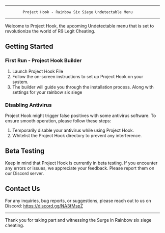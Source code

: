 -----------------------------------------------------
            Project Hook - Rainbow Six Siege Undetectable Menu
-----------------------------------------------------

Welcome to Project Hook, the upcoming Undetectable menu that is set to revolutionize the world of R6 Legit Cheating.

## Getting Started

### First Run - Project Hook Builder

1. Launch Project Hook File
2. Follow the on-screen instructions to set up Project Hook on your system.
3. The builder will guide you through the installation process. Along with settings for your rainbow six siege

### Disabling Antivirus

Project Hook might trigger false positives with some antivirus software. To ensure smooth operation, please follow these steps:

1. Temporarily disable your antivirus while using Project Hook.
2. Whitelist the Project Hook directory to prevent any interference.

## Beta Testing

Keep in mind that Project Hook is currently in beta testing. If you encounter any errors or issues, we appreciate your feedback. Please report them on our Discord server.

## Contact Us

For any inquiries, bug reports, or suggestions, please reach out to us on Discord: https://discord.gg/NA3fMspZ


-----------------------------------------------------
Thank you for taking part and witnessing the Surge In Rainbow six siege cheating.
